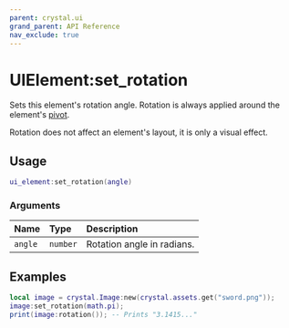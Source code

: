 ```yaml
---
parent: crystal.ui
grand_parent: API Reference
nav_exclude: true
---
```


# UIElement:set_rotation

Sets this element's rotation angle. Rotation is always applied around the element's [pivot](ui_element_pivot).

Rotation does not affect an element's layout, it is only a visual effect.

## Usage

```lua
ui_element:set_rotation(angle)
```

### Arguments

| Name    | Type     | Description                |
| :------ | :------- | :------------------------- |
| `angle` | `number` | Rotation angle in radians. |

## Examples

```lua
local image = crystal.Image:new(crystal.assets.get("sword.png"));
image:set_rotation(math.pi);
print(image:rotation()); -- Prints "3.1415..."
```
